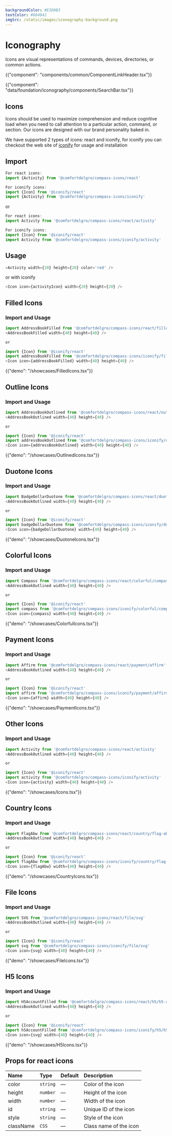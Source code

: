 ```yaml
---
backgroundColor: #E3D0B3
textColor: #684842
imgSrc: /static/images/iconography-background.png
---
```


# Iconography

<p class="description hidden">Icons are visual representations of commands, devices, directories, or common actions.</p>

{{"component": "components/common/ComponentLinkHeader.tsx"}}

{{"component": "data/foundation/iconography/components/SearchBar.tsx"}}

## Icons

Icons should be used to maximize comprehension and reduce cognitive load when you need to call attention to a particular action, command, or section. Our icons are designed with our brand personality baked in.

We have supported 2 types of icons: react and iconify, for iconify you can checkout the web site of [iconify](https://iconify.design/docs/icon-components/react/) for usage and installation

## Import

```js
For react icons:
import {Activity} from '@comfortdelgro/compass-icons/react'

For iconify icons:
import {Icon} from '@iconify/react'
import {Activity} from '@comfortdelgro/compass-icons/iconify'
```
or
```js
For react icons:
import Activity from '@comfortdelgro/compass-icons/react/activity'

For iconify icons:
import {Icon} from '@iconify/react'
import Activity from '@comfortdelgro/compass-icons/iconify/activity'
```

## Usage

```js
<Activity width={20} height={20} color='red' />
```
or with iconify
```js
<Icon icon={activityIcon} width={20} height={20} />
```

## Filled Icons
### Import and Usage
```js
import AddressBookFilled from '@comfortdelgro/compass-icons/react/filled/address-book-filled'
<AddressBookFilled width={40} height={40} />

or

import {Icon} from '@iconify/react'
import addressBookFilled from '@comfortdelgro/compass-icons/iconify/filled/address-book-filled'
<Icon icon={addressBookFilled} width={40} height={40} />
```

{{"demo": "/showcases/FilledIcons.tsx"}}

## Outline Icons
### Import and Usage
```js
import AddressBookOutlined from '@comfortdelgro/compass-icons/react/outlined/address-book-outlined'
<AddressBookOutlined width={40} height={40} />

or

import {Icon} from '@iconify/react'
import addressBookOutlined from '@comfortdelgro/compass-icons/iconify/outlined/address-book-outlined'
<Icon icon={addressBookOutlined} width={40} height={40} />
```

{{"demo": "/showcases/OutlinedIcons.tsx"}}

## Duotone Icons
### Import and Usage
```js
import BadgeDollarDuotone from '@comfortdelgro/compass-icons/react/duotone/badge-dollar-duotone'
<AddressBookOutlined width={40} height={40} />

or

import {Icon} from '@iconify/react'
import badgeDollarDuotone from '@comfortdelgro/compass-icons/iconify/duotone/badge-dollar-duotone'
<Icon icon={badgeDollarDuotone} width={40} height={40} />
```

{{"demo": "/showcases/DuotoneIcons.tsx"}}

## Colorful Icons
### Import and Usage
```js
import Compass from '@comfortdelgro/compass-icons/react/colorful/compass'
<AddressBookOutlined width={40} height={40} />

or

import {Icon} from '@iconify/react'
import compass from '@comfortdelgro/compass-icons/iconify/colorful/compass'
<Icon icon={compass} width={40} height={40} />
```

{{"demo": "/showcases/ColorfulIcons.tsx"}}

## Payment Icons
### Import and Usage
```js
import Affirm from '@comfortdelgro/compass-icons/react/payment/affirm'
<AddressBookOutlined width={40} height={40} />

or

import {Icon} from '@iconify/react'
import affirm from '@comfortdelgro/compass-icons/iconify/payment/affirm'
<Icon icon={affirm} width={40} height={40} />
```

{{"demo": "/showcases/PaymentIcons.tsx"}}

## Other Icons
### Import and Usage
```js
import Activity from '@comfortdelgro/compass-icons/react/activity'
<AddressBookOutlined width={40} height={40} />

or

import {Icon} from '@iconify/react'
import activity from '@comfortdelgro/compass-icons/iconify/activity'
<Icon icon={activity} width={40} height={40} />
```

{{"demo": "/showcases/Icons.tsx"}}

## Country Icons
### Import and Usage
```js
import FlagAbw from '@comfortdelgro/compass-icons/react/country/flag-abw'
<AddressBookOutlined width={40} height={40} />

or

import {Icon} from '@iconify/react'
import flagAbw from '@comfortdelgro/compass-icons/iconify/country/flag-abw'
<Icon icon={flagAbw} width={40} height={40} />
```

{{"demo": "/showcases/CountryIcons.tsx"}}

## File Icons
### Import and Usage
```js
import SVG from '@comfortdelgro/compass-icons/react/file/svg'
<AddressBookOutlined width={40} height={40} />

or

import {Icon} from '@iconify/react'
import svg from '@comfortdelgro/compass-icons/iconify/file/svg'
<Icon icon={svg} width={40} height={40} />
```

{{"demo": "/showcases/FileIcons.tsx"}}

## H5 Icons
### Import and Usage
```js
import H5AccountFilled from '@comfortdelgro/compass-icons/react/h5/h5-account-filled'
<AddressBookOutlined width={40} height={40} />

or

import {Icon} from '@iconify/react'
import h5AccountFilled from '@comfortdelgro/compass-icons/iconify/h5/h5-account-filled'
<Icon icon={svg} width={40} height={40} />
```

{{"demo": "/showcases/H5Icons.tsx"}}

## Props for react icons

| Name      | Type     | Default | Description            |
| :-------- | :------- | :------ | :--------------------- |
| color     | `string` | —       | Color of the icon      |
| height    | `number` | —       | Height of the icon     |
| width     | `number` | —       | Width of the icon      |
| id        | `string` | —       | Unique ID of the icon  |
| style     | `string` | —       | Style of the icon      |
| className | `CSS`    | —       | Class name of the icon |

